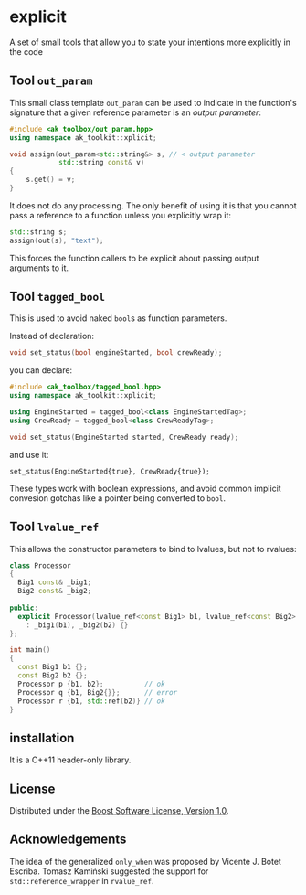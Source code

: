 # explicit
A set of small tools that allow you to state your intentions more explicitly in the code

## Tool `out_param`

This small class template `out_param` can be used to indicate in the function's signature that a given reference parameter is an *output parameter*:

```c++
#include <ak_toolbox/out_param.hpp>
using namespace ak_toolkit::xplicit;

void assign(out_param<std::string&> s, // < output parameter
            std::string const& v)
{
    s.get() = v;
}
```

It does not do any processing. The only benefit of using it is that you cannot pass a reference to a function unless you explicitly wrap it:

```c++
std::string s;
assign(out(s), "text");
```

This forces the function callers to be explicit about passing output arguments to it.

## Tool `tagged_bool`

This is used to avoid naked `bool`s as function parameters.

Instead of declaration:

```c++
void set_status(bool engineStarted, bool crewReady);
```

you can declare:

```c++
#include <ak_toolbox/tagged_bool.hpp>
using namespace ak_toolkit::xplicit;

using EngineStarted = tagged_bool<class EngineStartedTag>;
using CrewReady = tagged_bool<class CrewReadyTag>;

void set_status(EngineStarted started, CrewReady ready);
```

and use it:

```
set_status(EngineStarted{true}, CrewReady{true});
```

These types work with boolean expressions, and avoid common implicit convesion gotchas like a pointer being converted to `bool`.

## Tool `lvalue_ref`

This allows the constructor parameters to bind to lvalues, but not to rvalues:

```c++
class Processor
{
  Big1 const& _big1;
  Big2 const& _big2;
  
public:  
  explicit Processor(lvalue_ref<const Big1> b1, lvalue_ref<const Big2> b2)
    : _big1(b1), _big2(b2) {}
};

int main()
{
  const Big1 b1 {};
  const Big2 b2 {};
  Processor p {b1, b2};          // ok
  Processor q {b1, Big2{}};      // error
  Processor r {b1, std::ref(b2)} // ok
}
```

## installation
It is a C++11 header-only library.

## License
Distributed under the [Boost Software License, Version 1.0](http://www.boost.org/LICENSE_1_0.txt).

## Acknowledgements
The idea of the generalized `only_when` was proposed by Vicente J. Botet Escriba. Tomasz Kamiński suggested the support for `std::reference_wrapper` in `rvalue_ref`.
